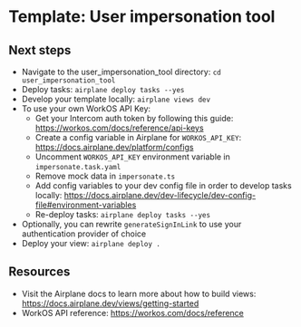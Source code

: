 # Template: User impersonation tool

## Next steps

- Navigate to the user_impersonation_tool directory: `cd user_impersonation_tool`
- Deploy tasks: `airplane deploy tasks --yes`
- Develop your template locally: `airplane views dev`
- To use your own WorkOS API Key:
  - Get your Intercom auth token by following this guide: https://workos.com/docs/reference/api-keys
  - Create a config variable in Airplane for `WORKOS_API_KEY`: https://docs.airplane.dev/platform/configs
  - Uncomment `WORKOS_API_KEY` environment variable in `impersonate.task.yaml`
  - Remove mock data in `impersonate.ts`
  - Add config variables to your dev config file in order to develop tasks locally: https://docs.airplane.dev/dev-lifecycle/dev-config-file#environment-variables
  - Re-deploy tasks: `airplane deploy tasks --yes`
- Optionally, you can rewrite `generateSignInLink` to use your authentication provider of choice
- Deploy your view: `airplane deploy .`

## Resources

- Visit the Airplane docs to learn more about how to build views: https://docs.airplane.dev/views/getting-started
- WorkOS API reference: https://workos.com/docs/reference
